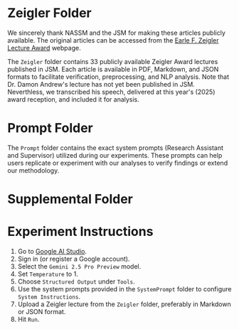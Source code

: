 # Zeigler Folder
We sincerely thank NASSM and the JSM for making these articles publicly available. The original articles can be accessed from the [Earle F. Zeigler Lecture Award](https://nassm.org/awards-and-grants#page-section-61151cc91acb4b184fd58544) webpage.

The `Zeigler` folder contains 33 publicly available Zeigler Award lectures published in JSM. Each article is available in PDF, Markdown, and JSON formats to facilitate verification, preprocessing, and NLP analysis. Note that Dr. Damon Andrew's lecture has not yet been published in JSM. Neverthless, we transcribed his speech, delivered at this year's (2025) award reception, and included it for analysis.

# Prompt Folder
The `Prompt` folder contains the exact system prompts (Research Assistant and Supervisor) utilized during our experiments. These prompts can help users replicate or experiment with our analyses to verify findings or extend our methodology.

# Supplemental Folder

# Experiment Instructions
1. Go to [Google AI Studio](https://aistudio.google.com).
2. Sign in (or register a Google account).
3. Select the `Gemini 2.5 Pro Preview` model.
4. Set `Temperature` to 1.
5. Choose `Structured Output` under `Tools`.
6. Use the system prompts provided in the `SystemPrompt` folder to configure `System Instructions`.
7. Upload a Zeigler lecture from the `Zeigler` folder, preferably in Markdown or JSON format.
8. Hit `Run`.

